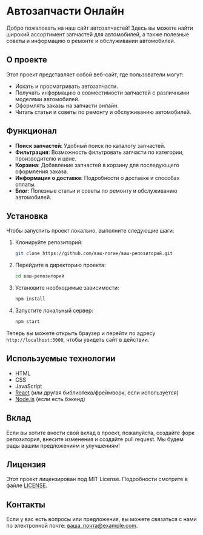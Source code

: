 
# Автозапчасти Онлайн

Добро пожаловать на наш сайт автозапчастей! Здесь вы можете найти широкий ассортимент запчастей для автомобилей, а также полезные советы и информацию о ремонте и обслуживании автомобилей.

## О проекте

Этот проект представляет собой веб-сайт, где пользователи могут:
- Искать и просматривать автозапчасти.
- Получать информацию о совместимости запчастей с различными моделями автомобилей.
- Оформлять заказы на запчасти онлайн.
- Читать статьи и советы по ремонту и обслуживанию автомобилей.

## Функционал

- **Поиск запчастей**: Удобный поиск по каталогу запчастей.
- **Фильтрация**: Возможность фильтровать запчасти по категории, производителю и цене.
- **Корзина**: Добавление запчастей в корзину для последующего оформления заказа.
- **Информация о доставке**: Подробности о доставке и способах оплаты.
- **Блог**: Полезные статьи и советы по ремонту и обслуживанию автомобилей.

## Установка

Чтобы запустить проект локально, выполните следующие шаги:

1. Клонируйте репозиторий:
   ```bash
   git clone https://github.com/ваш-логин/ваш-репозиторий.git
   ```

2. Перейдите в директорию проекта:
   ```bash
   cd ваш-репозиторий
   ```

3. Установите необходимые зависимости:
   ```bash
   npm install
   ```

4. Запустите локальный сервер:
   ```bash
   npm start
   ```

Теперь вы можете открыть браузер и перейти по адресу `http://localhost:3000`, чтобы увидеть сайт в действии.

## Используемые технологии

- HTML
- CSS
- JavaScript
- [React](https://reactjs.org/) (или другая библиотека/фреймворк, если используется)
- [Node.js](https://nodejs.org/) (если есть бэкенд)

## Вклад

Если вы хотите внести свой вклад в проект, пожалуйста, создайте форк репозитория, внесите изменения и создайте pull request. Мы будем рады вашим предложениям и улучшениям!

## Лицензия

Этот проект лицензирован под MIT License. Подробности смотрите в файле [LICENSE](LICENSE).

## Контакты

Если у вас есть вопросы или предложения, вы можете связаться с нами по электронной почте: [ваша_почта@example.com](mailto:ваша_почта@example.com).

